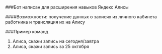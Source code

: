 ###Бот написан для расширения навыков Яндекс Алисы

####Возможности: получение данных о записях из личного кабинета работника и трансляция их на Алису

###Пример команд

1) Алиса, скажи запись на сегодня/завтра
2) Алиса, скажи запись за 25 октября

